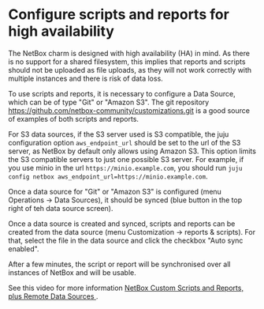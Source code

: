 # Configure scripts and reports for high availability

The NetBox charm is designed with high availability (HA) in mind. As there is no support
for a shared filesystem, this implies that reports and scripts should not be uploaded as file uploads,
as they will not work correctly with multiple instances and there is risk of data loss.

To use scripts and reports, it is necessary to configure a Data Source, which can be of type 
"Git" or "Amazon S3". The git repository https://github.com/netbox-community/customizations.git is
a good source of examples of both scripts and reports.

For S3 data sources, if the S3 server used is S3 compatible, the juju configuration
option `aws_endpoint_url` should be set to the url of the S3 server, as NetBox by default only
allows using Amazon S3. This option limits the S3 compatible servers to just one possible 
S3 server. For example, if you use minio in the url `https://minio.example.com`, you
should run `juju config netbox aws_endpoint_url=https://minio.example.com`.

Once a data source for "Git" or "Amazon S3" is configured (menu Operations -> Data Sources),
it should be synced (blue button in the top right of teh data source screen).

Once a data source is created and synced, scripts and reports can be created from the 
data source (menu Customization -> reports & scripts). For that, select the file in the data
source and click the checkbox "Auto sync enabled".

After a few minutes, the script or report will be synchronised over all instances of NetBox and
will be usable.

See this video for more information [NetBox Custom Scripts and Reports, plus Remote Data Sources
](https://www.youtube.com/watch?v=jxsFwyMk18k).